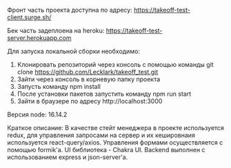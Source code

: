Фронт часть проекта доступна по адресу: https://takeoff-test-client.surge.sh/

Бек часть задеплоена на heroku: https://takeoff-test-server.herokuapp.com

Для запуска локальной сборки необходимо:
1) Клонировать репозиторий через консоль с помощью команды git clone https://github.com/Lecklark/takeoff_test.git
2) Зайти через консоль в корневую папку проекта
3) Запусть команду npm install
4) После установки пакетов запустить команду npm run start
5) Зайти в браузере по адресу http://localhost:3000

Версия node: 16.14.2

Краткое описание:
В качестве стейт менеджера в проекте используется redux, для управления запросами на сервер и их кешировнаия используется react-query/axios. Управления формами осуществляется с помощью formik'а. UI библиотека - Chakra UI. Backend выполнен с использованием express и json-server'а.

